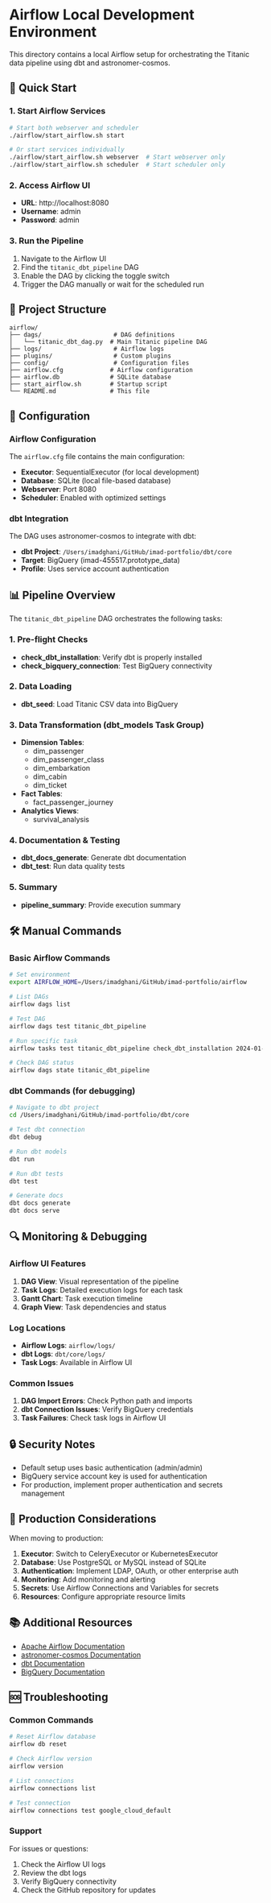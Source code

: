 # Airflow Local Development Environment

This directory contains a local Airflow setup for orchestrating the Titanic data pipeline using dbt and astronomer-cosmos.

## 🚀 Quick Start

### 1. Start Airflow Services

```bash
# Start both webserver and scheduler
./airflow/start_airflow.sh start

# Or start services individually
./airflow/start_airflow.sh webserver  # Start webserver only
./airflow/start_airflow.sh scheduler  # Start scheduler only
```

### 2. Access Airflow UI

- **URL**: http://localhost:8080
- **Username**: admin
- **Password**: admin

### 3. Run the Pipeline

1. Navigate to the Airflow UI
2. Find the `titanic_dbt_pipeline` DAG
3. Enable the DAG by clicking the toggle switch
4. Trigger the DAG manually or wait for the scheduled run

## 📁 Project Structure

```
airflow/
├── dags/                    # DAG definitions
│   └── titanic_dbt_dag.py  # Main Titanic pipeline DAG
├── logs/                    # Airflow logs
├── plugins/                 # Custom plugins
├── config/                  # Configuration files
├── airflow.cfg             # Airflow configuration
├── airflow.db              # SQLite database
├── start_airflow.sh        # Startup script
└── README.md               # This file
```

## 🔧 Configuration

### Airflow Configuration

The `airflow.cfg` file contains the main configuration:

- **Executor**: SequentialExecutor (for local development)
- **Database**: SQLite (local file-based database)
- **Webserver**: Port 8080
- **Scheduler**: Enabled with optimized settings

### dbt Integration

The DAG uses astronomer-cosmos to integrate with dbt:

- **dbt Project**: `/Users/imadghani/GitHub/imad-portfolio/dbt/core`
- **Target**: BigQuery (imad-455517.prototype_data)
- **Profile**: Uses service account authentication

## 📊 Pipeline Overview

The `titanic_dbt_pipeline` DAG orchestrates the following tasks:

### 1. Pre-flight Checks
- **check_dbt_installation**: Verify dbt is properly installed
- **check_bigquery_connection**: Test BigQuery connectivity

### 2. Data Loading
- **dbt_seed**: Load Titanic CSV data into BigQuery

### 3. Data Transformation (dbt_models Task Group)
- **Dimension Tables**: 
  - dim_passenger
  - dim_passenger_class
  - dim_embarkation
  - dim_cabin
  - dim_ticket
- **Fact Tables**:
  - fact_passenger_journey
- **Analytics Views**:
  - survival_analysis

### 4. Documentation & Testing
- **dbt_docs_generate**: Generate dbt documentation
- **dbt_test**: Run data quality tests

### 5. Summary
- **pipeline_summary**: Provide execution summary

## 🛠️ Manual Commands

### Basic Airflow Commands

```bash
# Set environment
export AIRFLOW_HOME=/Users/imadghani/GitHub/imad-portfolio/airflow

# List DAGs
airflow dags list

# Test DAG
airflow dags test titanic_dbt_pipeline

# Run specific task
airflow tasks test titanic_dbt_pipeline check_dbt_installation 2024-01-01

# Check DAG status
airflow dags state titanic_dbt_pipeline
```

### dbt Commands (for debugging)

```bash
# Navigate to dbt project
cd /Users/imadghani/GitHub/imad-portfolio/dbt/core

# Test dbt connection
dbt debug

# Run dbt models
dbt run

# Run dbt tests
dbt test

# Generate docs
dbt docs generate
dbt docs serve
```

## 🔍 Monitoring & Debugging

### Airflow UI Features

1. **DAG View**: Visual representation of the pipeline
2. **Task Logs**: Detailed execution logs for each task
3. **Gantt Chart**: Task execution timeline
4. **Graph View**: Task dependencies and status

### Log Locations

- **Airflow Logs**: `airflow/logs/`
- **dbt Logs**: `dbt/core/logs/`
- **Task Logs**: Available in Airflow UI

### Common Issues

1. **DAG Import Errors**: Check Python path and imports
2. **dbt Connection Issues**: Verify BigQuery credentials
3. **Task Failures**: Check task logs in Airflow UI

## 🔒 Security Notes

- Default setup uses basic authentication (admin/admin)
- BigQuery service account key is used for authentication
- For production, implement proper authentication and secrets management

## 🚀 Production Considerations

When moving to production:

1. **Executor**: Switch to CeleryExecutor or KubernetesExecutor
2. **Database**: Use PostgreSQL or MySQL instead of SQLite
3. **Authentication**: Implement LDAP, OAuth, or other enterprise auth
4. **Monitoring**: Add monitoring and alerting
5. **Secrets**: Use Airflow Connections and Variables for secrets
6. **Resources**: Configure appropriate resource limits

## 📚 Additional Resources

- [Apache Airflow Documentation](https://airflow.apache.org/docs/)
- [astronomer-cosmos Documentation](https://astronomer.github.io/astronomer-cosmos/)
- [dbt Documentation](https://docs.getdbt.com/)
- [BigQuery Documentation](https://cloud.google.com/bigquery/docs)

## 🆘 Troubleshooting

### Common Commands

```bash
# Reset Airflow database
airflow db reset

# Check Airflow version
airflow version

# List connections
airflow connections list

# Test connection
airflow connections test google_cloud_default
```

### Support

For issues or questions:
1. Check the Airflow UI logs
2. Review the dbt logs
3. Verify BigQuery connectivity
4. Check the GitHub repository for updates 